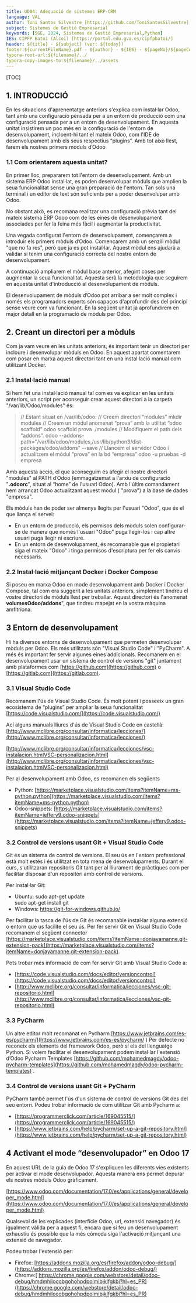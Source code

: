 ```yaml
---
title: UD04: Adequació de sistemes ERP-CRM
language: VAL
author: Toni Santos Silvestre [https://github.com/ToniSantosSilvestre]
subject: Sistemes de Gestió Empresarial
keywords: [SGE, 2024, Sistemes de Gestió Empresarial,Python]
IES: CIPFP Batoi (Alcoi) [https://portal.edu.gva.es/cipfpbatoi/]
header: ${title} - ${subject} (ver: ${today})
footer:${currentFileName}.pdf - ${author} - ${IES} - ${pageNo}/${pageCount}
typora-root-url:${filename}/../
typora-copy-images-to:${filename}/../assets
---
```


[TOC]

## 1. INTRODUCCIÓ
En les situacions d'aprenentatge anteriors s'explica com instal·lar Odoo, tant amb una configuració pensada per a un entorn de producció com una configuració pensada per a un entorn de desenvolupament. En aquesta unitat insistirem un poc més en la configuració de l'entorn de desenvolupament, incloent-hi tant el mateix Odoo, com l'IDE de desenvolupament amb els seus respectius “plugins”. Amb tot això llest, farem els nostres primers mòduls d’Odoo

### 1.1 Com orientarem aquesta unitat?
En primer lloc, prepararem tot l'entorn de desenvolupament. Amb un sistema ERP Odoo instal·lat, es poden desenvolupar mòduls que amplien la seua funcionalitat sense una gran preparació de l'entorn. Tan sols una terminal i un editor de text són suficients per a poder desenvolupar amb Odoo.

No obstant això, es recomana realitzar una configuració prèvia tant del mateix sistema ERP Odoo com de les eines de desenvolupament associades per fer la feina més fàcil i augmentar la productivitat.

Una vegada configurat l'entorn de desenvolupament, començarem a introduir els primers mòduls d’Odoo. Començarem amb un senzill mòdul "que no fa res", però que ja es pot instal·lar. Aquest mòdul ens ajudarà a validar si tenim una configuració correcta del nostre entorn de desenvolupament.

A continuació ampliarem el mòdul base anterior, afegint coses per augmentar la seua funcionalitat. Aquesta serà la metodologia que seguirem en aquesta unitat d'introducció al desenvolupament de mòduls.

El desenvolupament de mòduls d’Odoo pot arribar a ser molt complex i només els programadors experts són capaços d'aprofundir des del principi sense veure com va funcionant. En la següent unitat ja aprofundirem en major detall en la programació de mòduls per Odoo.



## 2. Creant un directori per a mòduls

Com ja vam veure en les unitats anteriors, és important tenir un directori per incloure i desenvolupar mòduls en Odoo. En aquest apartat comentarem com posar en marxa aquest directori tant en una instal·lació manual com utilitzant Docker.

### 2.1 Instal·lació manual
Si hem fet una instal·lació manual tal com es va explicar en les unitats anteriors, un script per aconseguir crear aquest directori a la carpeta "/var/lib/Odoo/modules" és:

>// Estant situat en /var/lib/odoo:
// Creem directori “modules”
mkdir modules
// Creem un módul anomenat “prova” amb la utilitat “odoo scaffold”
odoo scaffold prova ./modules
// Modifiquem el path dels “addons”.
odoo --addons-path="/var/lib/odoo/modules,/usr/lib/python3/dist-packages/odoo/addons" --save
// Llancem el servidor Odoo i actualitzem el módul “prova” en la bd “empresa”
odoo -u pruebas -d empresa

Amb aquesta acció, el que aconseguim és afegir el nostre directori "modules" al PATH d’Odoo (emmagatzemat a l'arxiu de configuració "**.odoorc**", situat al “home” de l'usuari Odoo). Amb l'últim comandament hem arrancat Odoo actualitzant aquest mòdul ( "prova") a la base de dades "empresa".

Els mòduls han de poder ser almenys llegits per l'usuari "Odoo", que és el que llança el servei:
- En un entorn de producció, els permisos dels mòduls solen configurar-se de manera que només l'usuari "Odoo" puga llegir-los i cap altre usuari puga llegir ni escriure.
- En un entorn de desenvolupament, és recomanable que el propietari siga el mateix "Odoo" i tinga permisos d'escriptura per fer els canvis necessaris.

### 2.2 Instal·lació mitjançant Docker i Docker Compose

Si poseu en marxa Odoo en mode desenvolupament amb Docker i Docker  Compose, tal com era suggerit a les unitats anteriors, simplement tindreu el  vostre directori de mòduls llest per treballar. Aquest directori és  l'anomenat **volumesOdoo/addons**", que tindreu mapejat en la vostra màquina amfitriona.

## 3 Entorn de desenvolupament

Hi ha diversos entorns de desenvolupament que permeten desenvolupar mòduls per Odoo. Els més utilitzats són "Visual Studio Code" i "PyCharm". A més és important fer servir algunes eines addicionals. Recomanem en el desenvolupament usar un sistema de control de versions "git" juntament amb plataformes com [https://github.com](https://github.com) o [https://gitlab.com](https://gitlab.com).

### 3.1 Visual Studio Code

Recomanem l'ús de Visual Studio Code. És molt potent i posseeix un gran ecosistema de “plugins” per ampliar la seua funcionalitat [https://code.visualstudio.com/](https://code.visualstudio.com/) 

Ací alguns manuals lliures d'ús de Visual Studio Code en castellà:
[http://www.mclibre.org/consultar/informatica/lecciones/](http://www.mclibre.org/consultar/informatica/lecciones/)

[http://www.mclibre.org/consultar/informatica/lecciones/vsc-instalacion.htmlVSC-personalizacion.html](http://www.mclibre.org/consultar/informatica/lecciones/vsc-instalacion.htmlVSC-personalizacion.html) 

Per al desenvolupament amb Odoo, es recomanen els següents
- Python: [https://marketplace.visualstudio.com/items?itemName=ms-python.python](https://marketplace.visualstudio.com/items?itemName=ms-python.python)
- Odoo-snippets: [https://marketplace.visualstudio.com/items?itemName=jeffery9.odoo-snippets](https://marketplace.visualstudio.com/items?itemName=jeffery9.odoo-snippets) 

### 3.2 Control de versions usant Git + Visual Studio Code
Git és un sistema de control de versions. El seu ús en l'entorn professional està molt estés i és
utilitzat en tota mena de desenvolupaments. Durant el curs, s'utilitzaran repositoris Git tant per al lliurament de pràctiques com per facilitar disposar d'un repositori amb control de versions.

Per instal·lar Git:

- Ubuntu:
    sudo apt-get update    
    sudo apt-get install git
- Windows: https://git-for-windows.github.io/ 

Per facilitar la tasca de l'ús de Git és recomanable instal·lar alguna extensió o entorn que us facilite el seu ús. Per fer servir Git en Visual Studio Code recomanem el següent connector  [https://marketplace.visualstudio.com/items?itemName=donjayamanne.git-extension-pack](https://marketplace.visualstudio.com/items?itemName=donjayamanne.git-extension-pack).

Pots trobar més informació de com fer servir Git amb Visual Studio Code a:
- [https://code.visualstudio.com/docs/editor/versioncontrol](https://code.visualstudio.com/docs/editor/versioncontrol)
- [http://www.mclibre.org/consultar/informatica/lecciones/vsc-git-repositorio.html](http://www.mclibre.org/consultar/informatica/lecciones/vsc-git-repositorio.html) 

### 3.3 PyCharm

Un altre editor molt recomanat en Pycharm [https://www.jetbrains.com/es-es/pycharm/](https://www.jetbrains.com/es-es/pycharm/ ) 
Per defecte no reconeix els elements del framework Odoo, però sí els del llenguatge Python. 
Si volem facilitar el desenvolupament podem instal·lar l'extensió d’Odoo Pycharm Templates [https://github.com/mohamedmagdy/odoo-pycharm-templates](https://github.com/mohamedmagdy/odoo-pycharm-templates) .

### 3.4 Control de versions usant Git + PyCharm

PyCharm també permet l'ús d'un sistema de control de versions Git des del seu entorn. Podeu trobar informació de com utilitzar Git amb Pycharm a:
- [https://programmerclick.com/article/169045515/](https://programmerclick.com/article/169045515/)
- [https://www.jetbrains.com/help/pycharm/set-up-a-git-repository.html](https://www.jetbrains.com/help/pycharm/set-up-a-git-repository.html)

## 4 Activant el mode “desenvolupador” en Odoo 17

En aquest URL de la guia de Odoo 17 s'expliquen les diferents vies existents per activar el mode desenvolupador. Aquesta manera ens permet depurar els nostres mòduls Odoo gràficament.

[https://www.odoo.com/documentation/17.0/es/applications/general/developer_mode.html](https://www.odoo.com/documentation/17.0/es/applications/general/developer_mode.html)

Qualsevol de les explicades (interfície Odoo, url, extensió navegador) és igualment vàlida per a aquest fi, encara que si feu un desenvolupament exhaustiu és possible que la més còmoda siga l'activació mitjançant una extensió de navegador.

Podeu trobar l'extensió per:
- Firefox: [https://addons.mozilla.org/es/firefox/addon/odoo-debug/](https://addons.mozilla.org/es/firefox/addon/odoo-debug/)
- Chrome:[ https://chrome.google.com/webstore/detail/odoo-debug/hmdmhilocobgohohpdpolmibjklfgkbi?hl=es_PR](https://chrome.google.com/webstore/detail/odoo-debug/hmdmhilocobgohohpdpolmibjklfgkbi?hl=es_PR)
